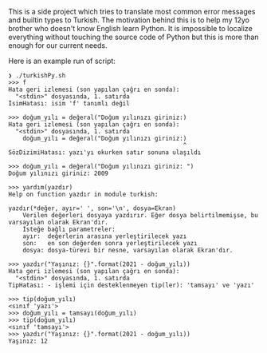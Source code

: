 This is a side project which tries to translate most common error messages and builtin types to Turkish. The motivation behind this is to help my 12yo brother who doesn't know English learn Python. It is impossible to localize everything without touching the source code of Python but this is more than enough for our current needs.

Here is an example run of script:
```
❯ ./turkishPy.sh
>>> f
Hata geri izlemesi (son yapılan çağrı en sonda):
  "<stdin>" dosyasında, 1. satırda
İsimHatası: isim 'f' tanımlı değil

>>> doğum_yılı = değeral("Doğum yılınızı giriniz:)
Hata geri izlemesi (son yapılan çağrı en sonda):
  "<stdin>" dosyasında, 1. satırda
    doğum_yılı = değeral("Doğum yılınızı giriniz:)
                                                 ^
SözDizimiHatası: yazı'yı okurken satır sonuna ulaşıldı

>>> doğum_yılı = değeral("Doğum yılınızı giriniz: ")
Doğum yılınızı giriniz: 2009

>>> yardım(yazdır)
Help on function yazdır in module turkish:

yazdır(*değer, ayır=' ', son='\n', dosya=Ekran)
    Verilen değerleri dosyaya yazdırır. Eğer dosya belirtilmemişse, bu varsayılan olarak Ekran'dır.
    İsteğe bağlı parametreler:
    ayır:  değerlerin arasına yerleştirilecek yazı
    son:   en son değerden sonra yerleştirilecek yazı
    dosya: dosya-türevi bir nesne, varsayılan olarak Ekran'dır.

>>> yazdır("Yaşınız: {}".format(2021 - doğum_yılı))
Hata geri izlemesi (son yapılan çağrı en sonda):
  "<stdin>" dosyasında, 1. satırda
TipHatası: - işlemi için desteklenmeyen tip(ler): 'tamsayı' ve 'yazı'

>>> tip(doğum_yılı)
<sınıf 'yazı'>
>>> doğum_yılı = tamsayı(doğum_yılı)
>>> tip(doğum_yılı)
<sınıf 'tamsayı'>
>>> yazdır("Yaşınız: {}".format(2021 - doğum_yılı))
Yaşınız: 12
```
